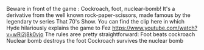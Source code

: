 Beware in front of the game : Cockroach, foot, nuclear-bomb!
It's a derivative from the well known rock-paper-scissors, made famous by the legendary tv series That 70's Show. You can find the clip here in which Hyde hilariously explains the game to Fez https://www.youtube.com/watch?v=wRi2j8k0vjo
The rules aree pretty straightforward:
Foot beats cockroach
Nuclear bomb destroys the foot
Cockroach survives the nuclear bomb


